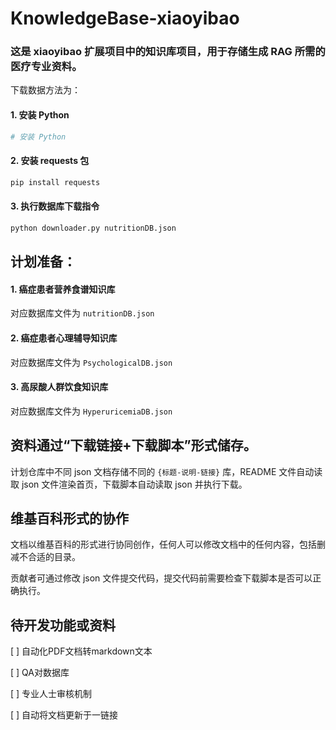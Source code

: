 # KnowledgeBase-xiaoyibao

### 这是 xiaoyibao 扩展项目中的知识库项目，用于存储生成 RAG 所需的医疗专业资料。

下载数据方法为：

#### 1. 安装 Python
```sh
# 安装 Python
```

#### 2. 安装 requests 包
```sh
pip install requests
```

#### 3. 执行数据库下载指令
```sh
python downloader.py nutritionDB.json
```

## 计划准备：
#### 1. 癌症患者营养食谱知识库

对应数据库文件为 `nutritionDB.json`

#### 2. 癌症患者心理辅导知识库

对应数据库文件为 `PsychologicalDB.json`

#### 3. 高尿酸人群饮食知识库

对应数据库文件为 `HyperuricemiaDB.json`

## 资料通过“下载链接+下载脚本”形式储存。

计划仓库中不同 json 文档存储不同的 `{标题-说明-链接}` 库，README 文件自动读取 json 文件渲染首页，下载脚本自动读取 json 并执行下载。

## 维基百科形式的协作
文档以维基百科的形式进行协同创作，任何人可以修改文档中的任何内容，包括删减不合适的目录。

贡献者可通过修改 json 文件提交代码，提交代码前需要检查下载脚本是否可以正确执行。

## 待开发功能或资料
[ ] 自动化PDF文档转markdown文本

[ ] QA对数据库

[ ] 专业人士审核机制

[ ] 自动将文档更新于一链接